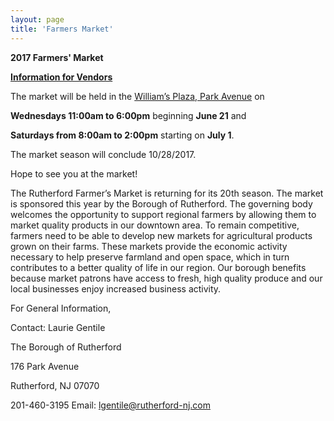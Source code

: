 ```yaml
---
layout: page
title: 'Farmers Market'
---
```


**2017 Farmers' Market**          

[**Information for Vendors**](./vendor-info/)

The market will be held in the [William’s Plaza, Park Avenue](https://www.google.com/maps/place/Williams+Plaza,+Rutherford,+NJ+07070/@40.8271096,-74.1058149,17z/data=!3m1!4b1!4m5!3m4!1s0x89c2f8be86aab01b:0x4d209f0d72ed5216!8m2!3d40.8271096!4d-74.1036209) on 

**Wednesdays 11:00am to 6:00pm** beginning **June 21** and 

**Saturdays from 8:00am to 2:00pm** starting on **July 1**. 

The market season will conclude 10/28/2017.
 
 
Hope to see you at the market!

The Rutherford Farmer’s Market is returning for its 20th season. The market is sponsored this year by the Borough of Rutherford. The governing body welcomes the opportunity to support regional farmers by allowing them to market quality products in our downtown area.  To remain competitive, farmers need to be able to develop new markets for agricultural products grown on their farms. These markets provide the economic activity necessary to help preserve farmland and open space, which in turn contributes to a better quality of life in our region.  Our borough benefits because market patrons have access to fresh, high quality produce and our local businesses enjoy increased business activity.


For General Information,

Contact: Laurie Gentile

The Borough of Rutherford

176 Park Avenue

Rutherford, NJ 07070

201-460-3195     Email: lgentile@rutherford-nj.com
